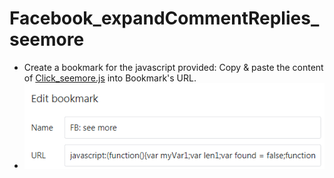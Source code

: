 # Facebook_expandCommentReplies_seemore
* Create a bookmark for the javascript provided: Copy & paste the content of [Click_seemore.js](https://github.com/kionchan7/Facebook_expandCommentReplies_seemore/blob/main/Click_seemore.js) into Bookmark's URL.
* ![image info](Add_to_bookmark.PNG)